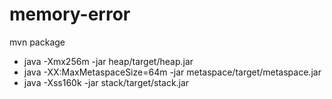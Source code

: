# memory-error

mvn package

* java -Xmx256m -jar heap/target/heap.jar
* java -XX:MaxMetaspaceSize=64m -jar metaspace/target/metaspace.jar
* java -Xss160k -jar stack/target/stack.jar
